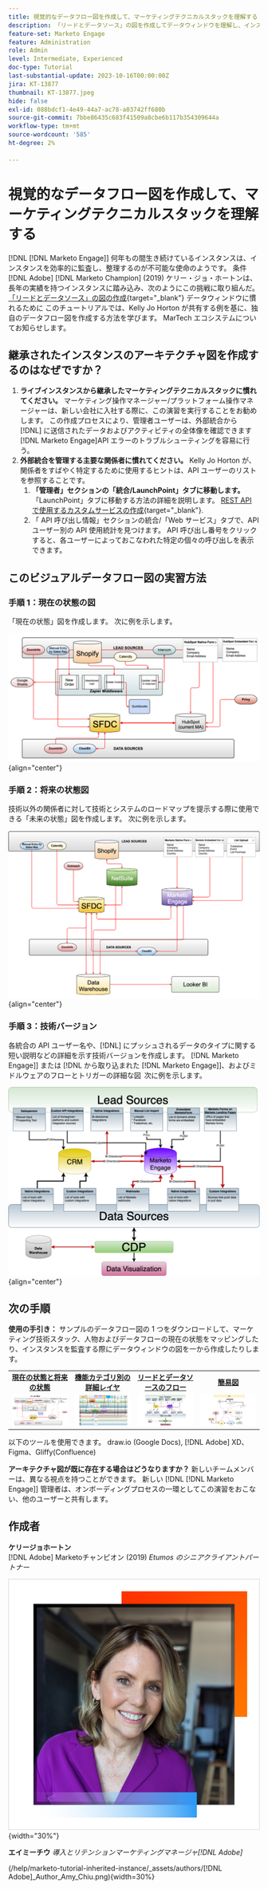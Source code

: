 ```yaml
---
title: 視覚的なデータフロー図を作成して、マーケティングテクニカルスタックを理解する
description: 「リードとデータソース」の図を作成してデータウィンドウを理解し、インスタンスを効率的に監査および整理する方法を説明します。
feature-set: Marketo Engage
feature: Administration
role: Admin
level: Intermediate, Experienced
doc-type: Tutorial
last-substantial-update: 2023-10-16T00:00:00Z
jira: KT-13877
thumbnail: KT-13877.jpeg
hide: false
exl-id: 088bdcf1-4e49-44a7-ac78-a03742ff680b
source-git-commit: 7bbe86435c683f41509a8cbe6b117b354309644a
workflow-type: tm+mt
source-wordcount: '585'
ht-degree: 2%

---
```


# 視覚的なデータフロー図を作成して、マーケティングテクニカルスタックを理解する

[!DNL [!DNL Marketo Engage]] 何年もの間生き続けているインスタンスは、インスタンスを効率的に監査し、整理するのが不可能な使命のようです。 条件 [!DNL Adobe] [!DNL Marketo Champion] (2019) ケリー・ジョ・ホートンは、長年の実績を持つインスタンスに踏み込み、次のようにこの挑戦に取り組んだ。 [「リードとデータソース」の図の作成](https://nation.marketo.com/t5/employee-blogs/understand-your-marketing-technology-and-data-create-this/ba-p/296774){target="_blank"} データウィンドウに慣れるために このチュートリアルでは、Kelly Jo Horton が共有する例を基に、独自のデータフロー図を作成する方法を学びます。 MarTech エコシステムについてお知らせします。

## 継承されたインスタンスのアーキテクチャ図を作成するのはなぜですか？

1. **ライブインスタンスから継承したマーケティングテクニカルスタックに慣れてください。** マーケティング操作マネージャー/プラットフォーム操作マネージャーは、新しい会社に入社する際に、この演習を実行することをお勧めします。 この作成プロセスにより、管理者ユーザーは、外部統合から [!DNL] に送信されたデータおよびアクティビティの全体像を確認できます [!DNL Marketo Engage]API エラーのトラブルシューティングを容易に行う。
2. **外部統合を管理する主要な関係者に慣れてください。** Kelly Jo Horton が、関係者をすばやく特定するために使用するヒントは、API ユーザーのリストを参照することです。
   1. **「管理者」セクションの「統合/LaunchPoint」タブに移動します。** 「LaunchPoint」タブに移動する方法の詳細を説明します。 [REST API で使用するカスタムサービスの作成](https://experienceleague.adobe.com/docs/marketo/using/product-docs/administration/additional-integrations/create-a-custom-service-for-use-with-rest-api.html){target="_blank"}.
   2. 「 API 呼び出し情報」セクションの統合/「Web サービス」タブで、API ユーザー別の API 使用統計を見つけます。 API 呼び出し番号をクリックすると、各ユーザーによっておこなわれた特定の個々の呼び出しを表示できます。

## このビジュアルデータフロー図の実習方法

### 手順 1：現在の状態の図

「現在の状態」図を作成します。 次に例を示します。

![現在の状態図](/help/marketo-tutorial-inherited-instance/_assets/data-flow-diagram/Current_State_Lead_Data_Sources_KellyJo_Horton.png){align="center"}


### 手順 2：将来の状態図

技術以外の関係者に対して技術とシステムのロードマップを提示する際に使用できる「未来の状態」図を作成します。 次に例を示します。

![将来の状態図](/help/marketo-tutorial-inherited-instance/_assets/data-flow-diagram/Future-State-Lead-Data-Sources-KellyJo-Horton.png){align="center"}

### 手順 3：技術バージョン

各統合の API ユーザー名や、[!DNL] にプッシュされるデータのタイプに関する短い説明などの詳細を示す技術バージョンを作成します。 [!DNL Marketo Engage]] または [!DNL から取り込まれた [!DNL Marketo Engage]]、およびミドルウェアのフローとトリガーの詳細な図  次に例を示します。

![技術版](/help/marketo-tutorial-inherited-instance/_assets/data-flow-diagram/Lead-Data-Source-Diagram-KellyJo-Horton.png){align="center"}


## 次の手順

**使用の手引き：**
サンプルのデータフロー図の 1 つをダウンロードして、マーケティング技術スタック、人物およびデータフローの現在の状態をマッピングしたり、インスタンスを監査する際にデータウィンドウの図を一から作成したりします。


<table style="table-layout:fixed">
   <tr>  
      <td style="border: 0;">
      <div style="text-align: center;">
          <a href="./_assets/downloads/Current_Future_State_Lead_Data_Sources.zip">
            <strong>現在の状態と将来の状態</strong>
         </a>
      </div>
      </td>
      <td style="border: 0;">
      <div style="text-align: center;">
         <a href="./_assets/downloads/Detailed_Layers_by_Functional_Category_Stacked_Technologies.zip">
         <strong>機能カテゴリ別の詳細レイヤ </strong>   
         </a>
      </div>
      </td>
      <td style="border: 0;">
         <div style="text-align: center;">
         <a href="./_assets/downloads/Lead_Data_Source.zip">
           <strong>リードとデータソースのフロー </strong>  
         </a>
         </div>
       </td> 
       <td style="border: 0;">
         <div style="text-align: center;">
         <a href="./_assets/downloads/Simple_World_Class_Stage_Stack.zip">
          <strong>簡易図</strong>  
         </a>
         </div>
        </td>  
   </tr>
   <tr>
    <td style="border: 0;">
         <div>
          <img alt="現在の状態と将来の状態の図" src="./_assets/Thumbnail_Current-Future State Lead_Data Sources_KellyJo_Horton.png"/>
         </a>
      </div>
      </td>
      <td style="border: 0;">
         <div>
         <a href="./_assets/downloads/Detailed_Layers_by_Functional_Category_Stacked_Technologies.zip">
         <img alt="機能カテゴリ別の詳細レイヤ図" src="./_assets/Thumbnail_Detailed_Layers_by_Functional_Category_Stacked_Technologies_KellyJo_Horton.png" />
       </a>
         </div>
      </td>
       <td style="border: 0;">
         <div>
            <a href="./_assets/downloads/Lead_Data_Source.zip">
         <img alt="リードとデータソースのフロー図" src="./_assets/Thumbnail_Lead-Data Source Diagram_KellyJo_Horton.png" />
         </a>
         </div>
      </td>
     <td style="border: 0;">
         <div>
            <a href="./_assets/downloads/Simple_World_Class_Stage_Stack.zip">
             <img alt="簡易図" src="./_assets/Thumbnail_Simple_World_Class_Stage_Stack.png" />
         </a>
         </div>
      </td>
</table>

以下のツールを使用できます。 draw.io (Google Docs), [!DNL Adobe] XD、Figma、Gliffy(Confluence)

**アーキテクチャ図が既に存在する場合はどうなりますか？** 新しいチームメンバーは、異なる視点を持つことができます。 新しい [!DNL [!DNL Marketo Engage]] 管理者は、オンボーディングプロセスの一環としてこの演習をおこない、他のユーザーと共有します。

## 作成者

**ケリージョホートン**\
[!DNL Adobe] Marketoチャンピオン (2019)
*Etumos のシニアクライアントパートナー*

![ケリージョホートン](/help/marketo-tutorial-inherited-instance/_assets/authors/Customer_Author_Kelly_Jo_Horton.png){width="30%"}

**エイミーチウ**
*導入とリテンションマーケティングマネージャ[!DNL Adobe]*

(/help/marketo-tutorial-inherited-instance/_assets/authors/[!DNL Adobe]_Author_Amy_Chiu.png){width=30%}

